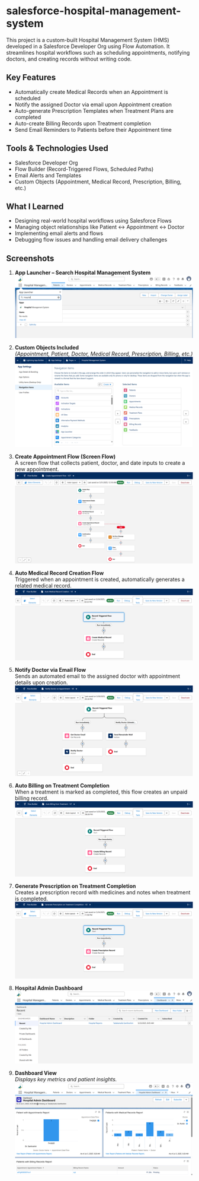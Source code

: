 # salesforce-hospital-management-system

This project is a custom-built Hospital Management System (HMS) developed in a Salesforce Developer Org using Flow Automation. It streamlines hospital workflows such as scheduling appointments, notifying doctors, and creating records without writing code.

## Key Features

-  Automatically create Medical Records when an Appointment is scheduled  
-  Notify the assigned Doctor via email upon Appointment creation  
-  Auto-generate Prescription Templates when Treatment Plans are completed  
-  Auto-create Billing Records upon Treatment completion  
-  Send Email Reminders to Patients before their Appointment time

## Tools & Technologies Used

- Salesforce Developer Org  
- Flow Builder (Record-Triggered Flows, Scheduled Paths)  
- Email Alerts and Templates  
- Custom Objects (Appointment, Medical Record, Prescription, Billing, etc.)

## What I Learned

- Designing real-world hospital workflows using Salesforce Flows  
- Managing object relationships like Patient ↔ Appointment ↔ Doctor  
- Implementing email alerts and flows  
- Debugging flow issues and handling email delivery challenges

## Screenshots

1. **App Launcher – Search Hospital Management System**  
   ![App Launcher](app_launcher.png)

2. **Custom Objects Included**  
   _(Appointment, Patient, Doctor, Medical Record, Prescription, Billing, etc.)_  
   ![Custom Objects](custom_objects.png)

3. **Create Appointment Flow (Screen Flow)**  
   A screen flow that collects patient, doctor, and date inputs to create a new appointment.
   ![Create Appointment Flow](create_appointment_flow.png)

4. **Auto Medical Record Creation Flow**  
   Triggered when an appointment is created, automatically generates a related medical record. 
   ![Medical Record Flow](auto_medical_record.png)

5. **Notify Doctor via Email Flow**  
   Sends an automated email to the assigned doctor with appointment details upon creation.  
   ![Notify Doctor](notify_doctor.png)

6. **Auto Billing on Treatment Completion**  
   When a treatment is marked as completed, this flow creates an unpaid billing record.  
   ![Auto Billing](auto_billing.png)

7. **Generate Prescription on Treatment Completion**  
   Creates a prescription record with medicines and notes when treatment is completed.  
   ![Prescription Flow](generate_prescription.png)

8. **Hospital Admin Dashboard**    
   ![Dashboard](dashboard.png)

9. **Dashboard View**  
   _Displays key metrics and patient insights._  
   ![Dashboard](dashboard_view.png)

